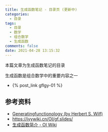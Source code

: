 ```yaml
---
title: 生成函数笔记 - 目录页 (更新中)
categories:
  - 目录
tags:
  - 目录
  - 数学
  - 组合数学
  - 生成函数
comments: false
date: 2021-04-28 13:15:32
---
```


本篇文章为生成函数笔记的目录

生成函数是组合数学中的重要内容之一

<!-- more -->

- {% post_link gflgy-01 %}

## 参考资料

- [Generatingfunctionology (by Herbert S. Wilf)](https://www2.math.upenn.edu/~wilf/gfologyLinked2.pdf)
- <https://jyywiki.cn/OI/gf.slides/>
- [生成函数简介 - OI Wiki](https://oi-wiki.org/math/gen-func/intro/)
